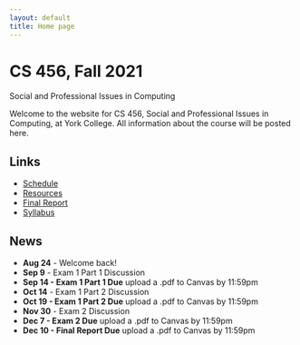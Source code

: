 ```yaml
---
layout: default
title: Home page
---
```


# CS 456, Fall 2021

<div id="subtitle">Social and Professional Issues in Computing</div>

Welcome to the website for CS 456, Social and Professional Issues in Computing, at York College.  All information about the course will be posted here.

## Links

* [Schedule](schedule/index.html)
* [Resources](resources.html)
* [Final Report](finalreport.html)
* [Syllabus](syllabus.html)

## News
* **Aug 24** - Welcome back!
* **Sep 9** - Exam 1 Part 1 Discussion
* **Sep 14 - Exam 1 Part 1 Due** upload a .pdf to Canvas by 11:59pm
* **Oct 14** - Exam 1 Part 2 Discussion
* **Oct 19 - Exam 1 Part 2 Due** upload a .pdf to Canvas by 11:59pm
* **Nov 30** - Exam 2 Discussion
* **Dec 7 - Exam 2 Due** upload a .pdf to Canvas by 11:59pm
* **Dec 10 - Final Report Due** upload a .pdf to Canvas by 11:59pm


<!--
* **Feb 2** - Welcome back!
* **Feb 18** - Exam 1 Part 1 Discussion
* **Feb 22 - Exam 1 Part 1 Due** upload a .pdf to Canvas by 11:59pm
* **Mar 23** - Exam 1 Part 2 Discussion
* **Mar 26 - Exam 1 Part 2 Due** upload a .pdf to Canvas by 11:59pm
* **Apr 27** - Exam 2 Discussion
* **May 4 - Exam 2 Due** upload a .pdf to Canvas by 11:59pm
* **May 12 - Final Report Due** upload a .pdf to Canvas by 11:59pm
-->